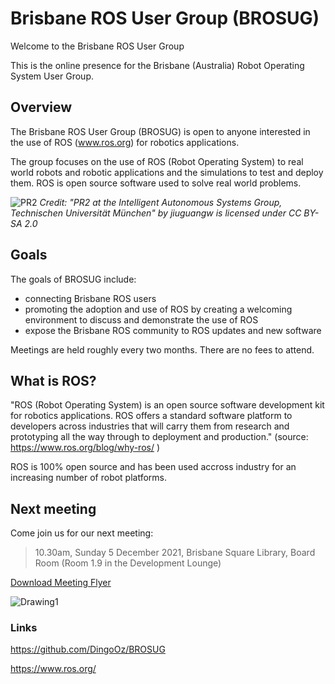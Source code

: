 # Brisbane ROS User Group (BROSUG)
Welcome to the Brisbane ROS User Group

This is the online presence for the Brisbane (Australia) Robot Operating System User Group.

## Overview

The Brisbane ROS User Group (BROSUG) is open to anyone interested in the use of ROS (www.ros.org) for robotics applications. 

The group focuses on the use of ROS (Robot Operating System) to real world robots and robotic applications and the simulations to test and deploy them. ROS is open source software used to solve real world problems. 

![PR2](https://user-images.githubusercontent.com/1388693/141838279-cbfe4cc2-ad4e-4f0a-8729-7f0ff82479bc.jpg)
*Credit:  "PR2 at the Intelligent Autonomous Systems Group, Technischen Universität München" by jiuguangw is licensed under CC BY-SA 2.0*

## Goals
The goals of BROSUG include:
* connecting Brisbane ROS users
* promoting the adoption and use of ROS by creating a welcoming environment to discuss and demonstrate the use of ROS
* expose the Brisbane ROS community to ROS updates and new software

Meetings are held roughly every two months. There are no fees to attend.

## What is ROS?
"ROS (Robot Operating System) is an open source software development kit for robotics applications. ROS offers a standard software platform to developers across industries that will carry them from research and prototyping all the way through to deployment and production." (source: https://www.ros.org/blog/why-ros/ )

ROS is 100% open source and has been used accross industry for an increasing number of robot platforms.

## Next meeting 
Come join us for our next meeting:
> 10.30am, Sunday 5 December 2021, Brisbane Square Library, Board Room (Room 1.9 in the Development Lounge)

[Download Meeting Flyer](https://github.com/DingoOz/BROSUG/files/7575737/Drawing1.pdf)

![Drawing1](https://user-images.githubusercontent.com/1388693/142749681-835af710-bf1d-4bbf-abc4-e9b25ff723e1.jpg)


### Links
https://github.com/DingoOz/BROSUG

https://www.ros.org/







